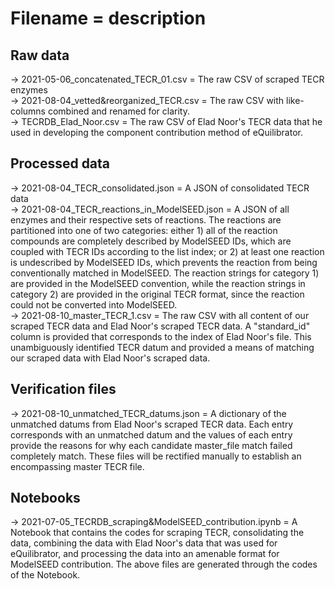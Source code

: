 # Filename = description

## Raw data
-> 2021-05-06_concatenated_TECR_01.csv = The raw CSV of scraped TECR enzymes \
-> 2021-08-04_vetted&reorganized_TECR.csv = The raw CSV with like-columns combined and renamed for clarity. \
-> TECRDB_Elad_Noor.csv = The raw CSV of Elad Noor's TECR data that he used in developing the component contribution method of eQuilibrator. 

## Processed data
-> 2021-08-04_TECR_consolidated.json = A JSON of consolidated TECR data \
-> 2021-08-04_TECR_reactions_in_ModelSEED.json = A JSON of all enzymes and their respective sets of reactions. The reactions are partitioned into one of two categories: either 1) all of the reaction compounds are completely described by ModelSEED IDs, which are coupled with TECR IDs according to the list index; or 2) at least one reaction is undescribed by ModelSEED IDs, which prevents the reaction from being conventionally matched in ModelSEED. The reaction strings for category 1) are provided in the ModelSEED convention, while the reaction strings in category 2) are provided in the original TECR format, since the reaction could not be converted into ModelSEED.\
-> 2021-08-10_master_TECR_1.csv = The raw CSV with all content of our scraped TECR data and Elad Noor's scraped TECR data. A "standard_id" column is provided that corresponds to the index of Elad Noor's file. This unambiguously identified TECR datum and provided a means of matching our scraped data with Elad Noor's scraped data. 

## Verification files
-> 2021-08-10_unmatched_TECR_datums.json = A dictionary of the unmatched datums from Elad Noor's scraped TECR data. Each entry corresponds with an unmatched datum and the values of each entry provide the reasons for why each candidate master_file match failed completely match. These files will be rectified manually to establish an encompassing master TECR file. 


## Notebooks
-> 2021-07-05_TECRDB_scraping&ModelSEED_contribution.ipynb = A Notebook that contains the codes for scraping TECR, consolidating the data, combining the data with Elad Noor's data that was used for eQuilibrator, and processing the data into an amenable format for ModelSEED contribution. The above files are generated through the codes of the Notebook. 
